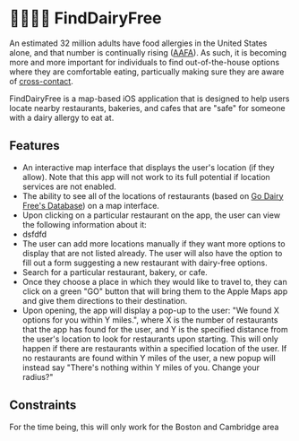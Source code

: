 # 📍🐄🙅‍♂️ FindDairyFree

An estimated 32 million adults have food allergies in the United States alone, and that number is continually rising ([AAFA](https://aafa.org/allergies/types-of-allergies/food-allergies/)). As such, it is becoming more and more important for individuals to 
find out-of-the-house options where they are comfortable eating, particually making sure they are aware of [cross-contact](https://www.ncbi.nlm.nih.gov/pmc/articles/PMC6324195/). 

FindDairyFree is a map-based iOS application that is designed to help users locate nearby
restaurants, bakeries, and cafes that are "safe" for someone with a dairy allergy to eat at.

## Features
* An interactive map interface that displays the user's location (if they allow). Note that this app will not work to its full potential if location services are not enabled. 
* The ability to see all of the locations of restaurants (based on [Go Dairy Free's Database](https://www.godairyfree.org/dining-out/massachusetts-dairy-free-restaurants)) on a map interface. 
* Upon clicking on a particular restaurant on the app, the user can view the following information about it:
*   dsfdfd
* The user can add more locations manually if they want more options to display that are not listed already. The user will also have the option to fill out a form suggesting a new restaurant with dairy-free options.
* Search for a particular restaurant, bakery, or cafe.
* Once they choose a place in which they would like to travel to, they can click on a green "GO" button that will bring them to the Apple Maps app and give them directions to their destination. 
* Upon opening, the app will display a pop-up to the user: "We found X options for you within Y miles.", where X is the number of restaurants that the app has found for the user, and Y is the specified distance from the user's location to look for restaurants upon starting. This will only happen if there are restaurants within a specified location of the user. If no restaurants are found within Y miles of the user, a new popup will instead say "There's nothing within Y miles of you. Change your radius?" 

## Constraints 
For the time being, this will only work for the Boston and Cambridge area
